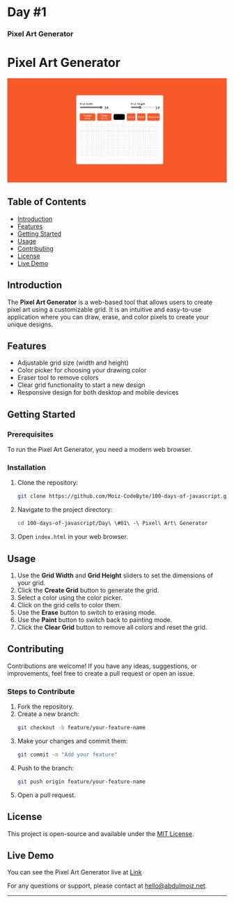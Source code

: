 # Day #1

### Pixel Art Generator



# Pixel Art Generator

![Pixel Art Generator](screenshot.png)

## Table of Contents
- [Introduction](#introduction)
- [Features](#features)
- [Getting Started](#getting-started)
- [Usage](#usage)
- [Contributing](#contributing)
- [License](#license)
- [Live Demo](#live-demo)

## Introduction
The **Pixel Art Generator** is a web-based tool that allows users to create pixel art using a customizable grid. It is an intuitive and easy-to-use application where you can draw, erase, and color pixels to create your unique designs.

## Features
- Adjustable grid size (width and height)
- Color picker for choosing your drawing color
- Eraser tool to remove colors
- Clear grid functionality to start a new design
- Responsive design for both desktop and mobile devices

## Getting Started
### Prerequisites
To run the Pixel Art Generator, you need a modern web browser.

### Installation
1. Clone the repository:
   ```bash
   git clone https://github.com/Moiz-CodeByte/100-days-of-javascript.git
   ```
2. Navigate to the project directory:
   ```bash
   cd 100-days-of-javascript/Day\ \#01\ -\ Pixel\ Art\ Generator
   ```
3. Open `index.html` in your web browser.

## Usage
1. Use the **Grid Width** and **Grid Height** sliders to set the dimensions of your grid.
2. Click the **Create Grid** button to generate the grid.
3. Select a color using the color picker.
4. Click on the grid cells to color them.
5. Use the **Erase** button to switch to erasing mode.
6. Use the **Paint** button to switch back to painting mode.
7. Click the **Clear Grid** button to remove all colors and reset the grid.

## Contributing
Contributions are welcome! If you have any ideas, suggestions, or improvements, feel free to create a pull request or open an issue.

### Steps to Contribute
1. Fork the repository.
2. Create a new branch:
   ```bash
   git checkout -b feature/your-feature-name
   ```
3. Make your changes and commit them:
   ```bash
   git commit -m "Add your feature"
   ```
4. Push to the branch:
   ```bash
   git push origin feature/your-feature-name
   ```
5. Open a pull request.

## License
This project is open-source and available under the [MIT License](LICENSE).

## Live Demo
You can see the Pixel Art Generator live at [Link](https://moiz-codebyte.github.io/100-days-of-javascript/Day%20%2301%20-%20Pixel%20Art%20Generator/)


For any questions or support, please contact at [hello@abdulmoiz.net](mailto:hello@abdulmoiz.net).

---


